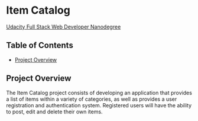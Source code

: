 # Item Catalog

[Udacity Full Stack Web Developer Nanodegree](https://www.udacity.com/course/full-stack-web-developer-nanodegree--nd0044)

## Table of Contents

- [Project Overview](#project-overview)

## Project Overview

The Item Catalog project consists of developing an application that provides a list of items within a variety of categories, as well as provides a user registration and authentication system. Registered users will have the ability to post, edit and delete their own items.
